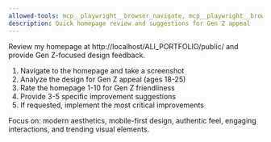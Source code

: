 ```yaml
---
allowed-tools: mcp__playwright__browser_navigate, mcp__playwright__browser_take_screenshot, mcp__playwright__browser_resize, mcp__playwright__browser_console_messages, Read, Edit, Write
description: Quick homepage review and suggestions for Gen Z appeal
---
```


Review my homepage at http://localhost/ALI_PORTFOLIO/public/ and provide Gen Z-focused design feedback.

1. Navigate to the homepage and take a screenshot
2. Analyze the design for Gen Z appeal (ages 18-25)
3. Rate the homepage 1-10 for Gen Z friendliness
4. Provide 3-5 specific improvement suggestions
5. If requested, implement the most critical improvements

Focus on: modern aesthetics, mobile-first design, authentic feel, engaging interactions, and trending visual elements.
